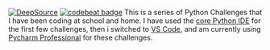 [![DeepSource](https://static.deepsource.io/deepsource-badge-light-mini.svg)](https://deepsource.io/gh/RCNOverwatcher/Python-Challenges/?ref=repository-badge)
[![codebeat badge](https://codebeat.co/badges/cb8ea57a-d857-4adb-8dee-8a6eba1b45b6)](https://codebeat.co/projects/github-com-rcnoverwatcher-python-challenges-master)
This is a series of Python Challenges that I have been coding at school and home. I have used the [core Python IDE](https://www.python.org/downloads/ "Python Downloads") for the first few challenges, then i switched to [VS Code](https://code.visualstudio.com/ "VS Code"), and am currently using [Pycharm Professional](https://www.jetbrains.com/pycharm/ "PyCharm Homepage") for these challenges. 
